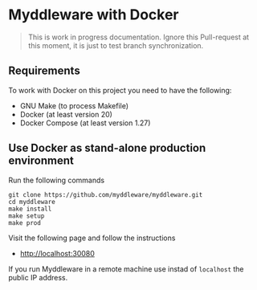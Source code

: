 # Myddleware with Docker

> This is work in progress documentation. Ignore this Pull-request at this moment, it is just to test branch synchronization.

## Requirements

To work with Docker on this project you need to have the following:

- GNU Make (to process Makefile)
- Docker (at least version 20)
- Docker Compose (at least version 1.27)

## Use Docker as stand-alone production environment

Run the following commands

```shell
git clone https://github.com/myddleware/myddleware.git
cd myddleware
make install
make setup
make prod
```

Visit the following page and follow the instructions

- <http://localhost:30080>

If you run Myddleware in a remote machine use instad of `localhost` the public IP address.
